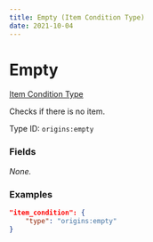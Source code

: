 ```yaml
---
title: Empty (Item Condition Type)
date: 2021-10-04
---
```


# Empty

[Item Condition Type](../item_condition_types.md)

Checks if there is no item.

Type ID: `origins:empty`


### Fields

_None._


### Examples

```json
"item_condition": {
    "type": "origins:empty"
}
```
